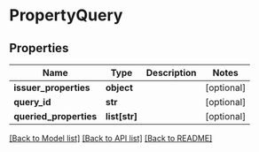 # PropertyQuery

## Properties
Name | Type | Description | Notes
------------ | ------------- | ------------- | -------------
**issuer_properties** | **object** |  | [optional] 
**query_id** | **str** |  | [optional] 
**queried_properties** | **list[str]** |  | [optional] 

[[Back to Model list]](../README.md#documentation-for-models) [[Back to API list]](../README.md#documentation-for-api-endpoints) [[Back to README]](../README.md)


